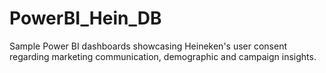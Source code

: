 # PowerBI_Hein_DB
Sample Power BI dashboards showcasing Heineken's user consent regarding marketing communication, demographic and campaign insights.
